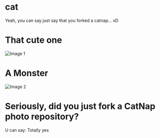 # cat
Yeah, you can say just say that you forked a catnap... xD

# That cute one
<img src="https://i.pinimg.com/736x/4b/84/a9/4b84a963441d189283e6aec38847189b.jpg" alt="Image 1">

# A Monster
<img src="https://encrypted-tbn0.gstatic.com/images?q=tbn:ANd9GcTPwQMK6N1wVnQq2SHKRZ6aT1EC7KwwBEYMiMJnjbLEoQ&s" alt="Image 2">

# Seriously, did you just fork a CatNap photo repository?
U can say: Totally yes
